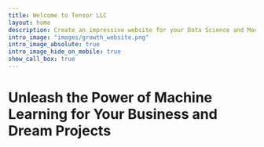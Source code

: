 ```yaml
---
title: Welcome to Tensor LLC
layout: home
description: Create an impressive website for your Data Science and Machine Learning consultancy with Serif, the fully responsive, blazing fast, and artfully illustrated Jekyll theme.
intro_image: "images/growth_website.png"
intro_image_absolute: true
intro_image_hide_on_mobile: true
show_call_box: true
---
```


# Unleash the Power of Machine Learning for Your Business and Dream Projects
